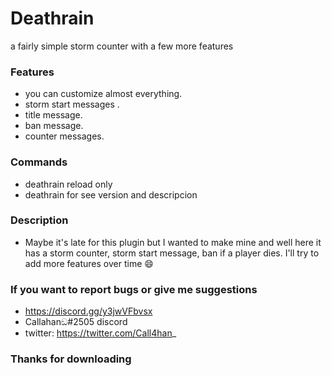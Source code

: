 # Deathrain
a fairly simple storm counter with a few more features

### Features
 -  you can customize almost everything.
 -  storm start messages .
 -  title message.
 -  ban message. 
 -  counter messages.
### Commands
- deathrain reload only
- deathrain for see version and descripcion
### Description
- Maybe it's late for this plugin but I wanted to make mine and well here it has a storm counter, storm start message, ban if a player dies.
I'll try to add more features over time 😄
### If you want to report bugs or give me suggestions
- https://discord.gg/y3jwVFbvsx
- Callahanඞ#2505 discord
- twitter: https://twitter.com/Call4han_
### Thanks for downloading
